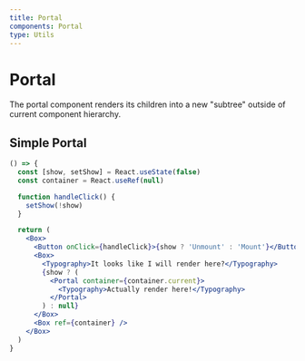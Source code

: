 ```yaml
---
title: Portal
components: Portal
type: Utils
---
```


# Portal

<p class="description">The portal component renders its children into a new "subtree" outside of current component hierarchy.
</p>

## Simple Portal

```jsx
() => {
  const [show, setShow] = React.useState(false)
  const container = React.useRef(null)

  function handleClick() {
    setShow(!show)
  }

  return (
    <Box>
      <Button onClick={handleClick}>{show ? 'Unmount' : 'Mount'}</Button>
      <Box>
        <Typography>It looks like I will render here?</Typography>
        {show ? (
          <Portal container={container.current}>
            <Typography>Actually render here!</Typography>
          </Portal>
        ) : null}
      </Box>
      <Box ref={container} />
    </Box>
  )
}
```
